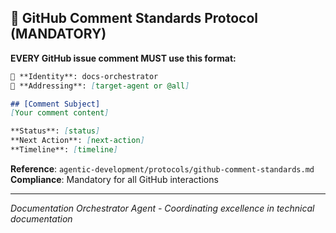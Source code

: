 
## 🔵 GitHub Comment Standards Protocol (MANDATORY)

**EVERY GitHub issue comment MUST use this format:**

```markdown
👤 **Identity**: docs-orchestrator
🎯 **Addressing**: [target-agent or @all]

## [Comment Subject]
[Your comment content]

**Status**: [status]
**Next Action**: [next-action]
**Timeline**: [timeline]
```

**Reference**: `agentic-development/protocols/github-comment-standards.md`
**Compliance**: Mandatory for all GitHub interactions

---

*Documentation Orchestrator Agent - Coordinating excellence in technical documentation*
